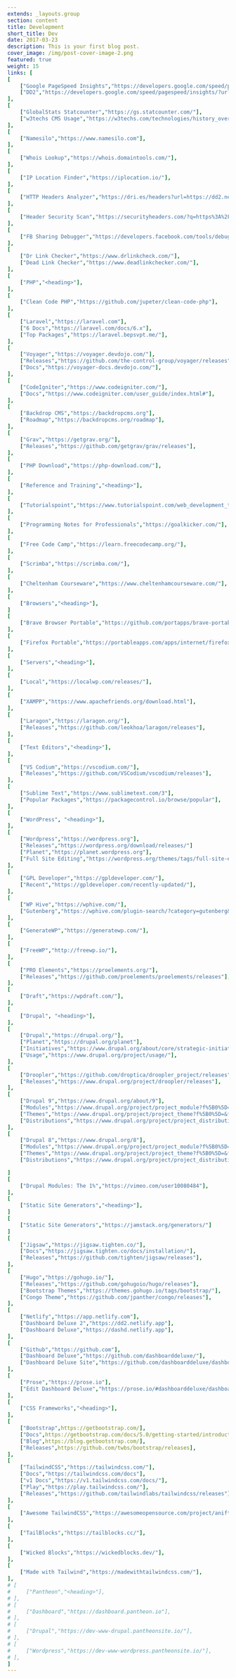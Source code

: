 ```yaml
---
extends: _layouts.group
section: content
title: Development
short_title: Dev
date: 2017-03-23
description: This is your first blog post.
cover_image: /img/post-cover-image-2.png
featured: true
weight: 15
links: [
[
    ["Google PageSpeed Insights","https://developers.google.com/speed/pagespeed/insights/"],
    ["DD2","https://developers.google.com/speed/pagespeed/insights/?url=https%3A%2F%2Fdd2.netlify.app%2F"],
],
[
    ["GlobalStats Statcounter","https://gs.statcounter.com/"],
    ["w3techs CMS Usage","https://w3techs.com/technologies/history_overview/content_management/all"],
],
[
    ["Namesilo","https://www.namesilo.com"],
],
[
    ["Whois Lookup","https://whois.domaintools.com/"],
],
[
    ["IP Location Finder","https://iplocation.io/"],
],
[
    ["HTTP Headers Analyzer","https://dri.es/headers?url=https://dd2.netlify.app"],
],
[
    ["Header Security Scan","https://securityheaders.com/?q=https%3A%2F%2Fdd2.netlify.app%2F"],
],
[
    ["FB Sharing Debugger","https://developers.facebook.com/tools/debug/"],
],
[
    ["Dr Link Checker","https://www.drlinkcheck.com/"],
    ["Dead Link Checker","https://www.deadlinkchecker.com/"],
],
[
    ["PHP","<heading>"],
],
[
    ["Clean Code PHP","https://github.com/jupeter/clean-code-php"],
],
[
    ["Laravel","https://laravel.com"],
    ["6 Docs","https://laravel.com/docs/6.x"],
    ["Top Packages","https://laravel.bepsvpt.me/"],
],
[
    ["Voyager","https://voyager.devdojo.com/"],
    ["Releases","https://github.com/the-control-group/voyager/releases"],
    ["Docs","https://voyager-docs.devdojo.com/"],
],
[
    ["CodeIgniter","https://www.codeigniter.com/"],
    ["Docs","https://www.codeigniter.com/user_guide/index.html#"],
],
[
    ["Backdrop CMS","https://backdropcms.org"],
    ["Roadmap","https://backdropcms.org/roadmap"],
],
[
    ["Grav","https://getgrav.org/"],
    ["Releases","https://github.com/getgrav/grav/releases"],
],
[
    ["PHP Download","https://php-download.com/"],
],
[
    ["Reference and Training","<heading>"],
],
[
    ["Tutorialspoint","https://www.tutorialspoint.com/web_development_tutorials.htm"],
],
[
    ["Programming Notes for Professionals","https://goalkicker.com/"],
],
[
    ["Free Code Camp","https://learn.freecodecamp.org/"],
],
[
    ["Scrimba","https://scrimba.com/"],
],
[
    ["Cheltenham Courseware","https://www.cheltenhamcourseware.com/"],
],
[
    ["Browsers","<heading>"],
]
[
    ["Brave Browser Portable","https://github.com/portapps/brave-portable/releases"],
],
[
    ["Firefox Portable","https://portableapps.com/apps/internet/firefox_portable"],
],
[
    ["Servers","<heading>"],
],
[
    ["Local","https://localwp.com/releases/"],
],
[
    ["XAMPP","https://www.apachefriends.org/download.html"],
],
[
    ["Laragon","https://laragon.org/"],
    ["Releases","https://github.com/leokhoa/laragon/releases"],
],
[
    ["Text Editors","<heading>"],
],
[
    ["VS Codium","https://vscodium.com/"],
    ["Releases","https://github.com/VSCodium/vscodium/releases"],
],
[
    ["Sublime Text","https://www.sublimetext.com/3"],
    ["Popular Packages","https://packagecontrol.io/browse/popular"],
],
[
    ["WordPress", "<heading>"],
],
[
    ["Wordpress","https://wordpress.org"],
    ["Releases","https://wordpress.org/download/releases/"]
    ["Planet","https://planet.wordpress.org"],
    ["Full Site Editing","https://wordpress.org/themes/tags/full-site-editing/"],
],
[
    ["GPL Developer","https://gpldeveloper.com/"],
    ["Recent","https://gpldeveloper.com/recently-updated/"],
],
[
    ["WP Hive","https://wphive.com/"],
    ["Gutenberg","https://wphive.com/plugin-search/?category=gutenberg&search=&sortby=active-installs-desc"],
],
[
    ["GenerateWP","https://generatewp.com/"],
],
[
    ["FreeWP","http://freewp.io/"],
],
[
    ["PRO Elements","https://proelements.org/"],
    ["Releases","https://github.com/proelements/proelements/releases"],
],
[
    ["Draft","https://wpdraft.com/"],
],
[
    ["Drupal", "<heading>"],
],
[
    ["Drupal","https://drupal.org/"],
    ["Planet","https://drupal.org/planet"],
    ["Initiatives","https://www.drupal.org/about/core/strategic-initiatives"],
    ["Usage","https://www.drupal.org/project/usage/"],
],
[
    ["Droopler","https://github.com/droptica/droopler_project/releases"],
    ["Releases","https://www.drupal.org/project/droopler/releases"],
],
[
    ["Drupal 9","https://www.drupal.org/about/9"],
    ["Modules","https://www.drupal.org/project/project_module?f%5B0%5D=&f%5B1%5D=&f%5B2%5D=&f%5B3%5D=sm_core_compatibility%3A9&f%5B4%5D=sm_field_project_type%3Afull&f%5B5%5D=&f%5B6%5D=&text=&solrsort=ds_project_latest_release+desc&op=Search"],
    ["Themes","https://www.drupal.org/project/project_theme?f%5B0%5D=&f%5B1%5D=&f%5B2%5D=sm_core_compatibility%3A9&f%5B3%5D=sm_field_project_type%3Afull&f%5B4%5D=&f%5B5%5D=&text=&solrsort=ds_project_latest_release+desc&op=Search"],
    ["Distributions","https://www.drupal.org/project/project_distribution?f%5B0%5D=&f%5B1%5D=&f%5B2%5D=sm_core_compatibility%3A9&f%5B3%5D=sm_field_project_type%3Afull&f%5B4%5D=&f%5B5%5D=&text=&solrsort=ds_project_latest_release+desc&op=Search"],
],
[
    ["Drupal 8","https://www.drupal.org/8"],
    ["Modules","https://www.drupal.org/project/project_module?f%5B0%5D=&f%5B1%5D=&f%5B2%5D=&f%5B3%5D=sm_core_compatibility%3A8&f%5B4%5D=sm_field_project_type%3Afull&f%5B5%5D=&f%5B6%5D=&text=&solrsort=ds_project_latest_release+desc&op=Search"],
    ["Themes","https://www.drupal.org/project/project_theme?f%5B0%5D=&f%5B1%5D=&f%5B2%5D=sm_core_compatibility%3A8&f%5B3%5D=sm_field_project_type%3Afull&f%5B4%5D=&f%5B5%5D=&text=&solrsort=ds_project_latest_release+desc&op=Search"],
    ["Distributions","https://www.drupal.org/project/project_distribution?f%5B0%5D=&f%5B1%5D=&f%5B2%5D=sm_core_compatibility%3A8&f%5B3%5D=sm_field_project_type%3Afull&f%5B4%5D=&f%5B5%5D=&text=&solrsort=ds_project_latest_release+desc&op=Search"],

]
[
    ["Drupal Modules: The 1%","https://vimeo.com/user10080484"],
],
[
    ["Static Site Generators","<heading>"],
]
[
    ["Static Site Generators","https://jamstack.org/generators/"]
]
[
    ["Jigsaw","https://jigsaw.tighten.co/"],
    ["Docs","https://jigsaw.tighten.co/docs/installation/"],
    ["Releases","https://github.com/tighten/jigsaw/releases"],
],
[
    ["Hugo","https://gohugo.io/"],
    ["Releases","https://github.com/gohugoio/hugo/releases"],
    ["Bootstrap Themes","https://themes.gohugo.io/tags/bootstrap/"],
    ["Congo Theme","https://github.com/jpanther/congo/releases"],
],
[
    ["Netlify","https://app.netlify.com"],
    ["Dashboard Deluxe 2","https://dd2.netlify.app"],
    ["Dashboard Deluxe","https://dashd.netlify.app"],
],
[
    ["Github","https://github.com"],
    ["Dashboard Deluxe","https://github.com/dashboarddeluxe/"],
    ["Dashboard Deluxe Site","https://github.com/dashboarddeluxe/dashboarddeluxe.github.io"],
],
[
    ["Prose","https://prose.io"],
    ["Edit Dashboard Deluxe","https://prose.io/#dashboarddeluxe/dashboarddeluxe.github.io/edit/master/index.md"],
],
[
    ["CSS Frameworks","<heading>"],
],
[
    ["Bootstrap",https://getbootstrap.com/],
    ["Docs",https://getbootstrap.com/docs/5.0/getting-started/introduction/],
    ["Blog",https://blog.getbootstrap.com/],
    ["Releases",https://github.com/twbs/bootstrap/releases],
],
[
    ["TailwindCSS","https://tailwindcss.com/"],
    ["Docs","https://tailwindcss.com/docs"],
    ["v1 Docs","https://v1.tailwindcss.com/docs/"],
    ["Play","https://play.tailwindcss.com/"],
    ["Releases","https://github.com/tailwindlabs/tailwindcss/releases"],
],
[
    ["Awesome TailwindCSS","https://awesomeopensource.com/project/aniftyco/awesome-tailwindcss"],
],
[
    ["TailBlocks","https://tailblocks.cc/"],
],
[
    ["Wicked Blocks","https://wickedblocks.dev/"],
],
[
    ["Made with Tailwind","https://madewithtailwindcss.com/"],
],
# [
#     ["Pantheon","<heading>"],
# ],
# [
#     ["Dashboard","https://dashboard.pantheon.io"],
# ],
# [
#     ["Drupal","https://dev-www-drupal.pantheonsite.io/"],
# ],
# [
#     ["Wordpress","https://dev-www-wordpress.pantheonsite.io/"],
# ],
]
---
```

